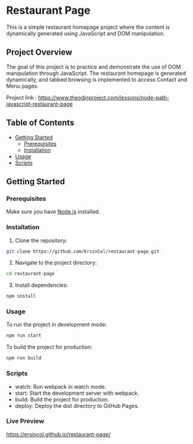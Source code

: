 ﻿# Restaurant Page

This is a simple restaurant homepage project where the content is dynamically generated using JavaScript and DOM manipulation.

## Project Overview

The goal of this project is to practice and demonstrate the use of DOM manipulation through JavaScript. The restaurant homepage is generated dynamically, and tabbed browsing is implemented to access Contact and Menu pages.

Project link : https://www.theodinproject.com/lessons/node-path-javascript-restaurant-page

## Table of Contents

- [Getting Started](#getting-started)
    - [Prerequisites](#prerequisites)
    - [Installation](#installation)
- [Usage](#usage)
- [Scripts](#scripts)

## Getting Started

### Prerequisites

Make sure you have [Node.js](https://nodejs.org/) installed.

### Installation

1. Clone the repository:

```bash
git clone https://github.com/ErsinCol/restaurant-page.git
```

2. Navigate to the project directory:
```bash
cd restaurant-page
```
   
3. Install dependencies:
```bash
npm install
```

### Usage
To run the project in development mode:
```bash
npm run start
```

To build the project for production:
```bash
npm run build
```

### Scripts
- watch: Run webpack in watch mode.
- start: Start the development server with webpack.
- build: Build the project for production.
- deploy: Deploy the dist directory to GitHub Pages.

### Live Preview
https://ersincol.github.io/restaurant-page/

